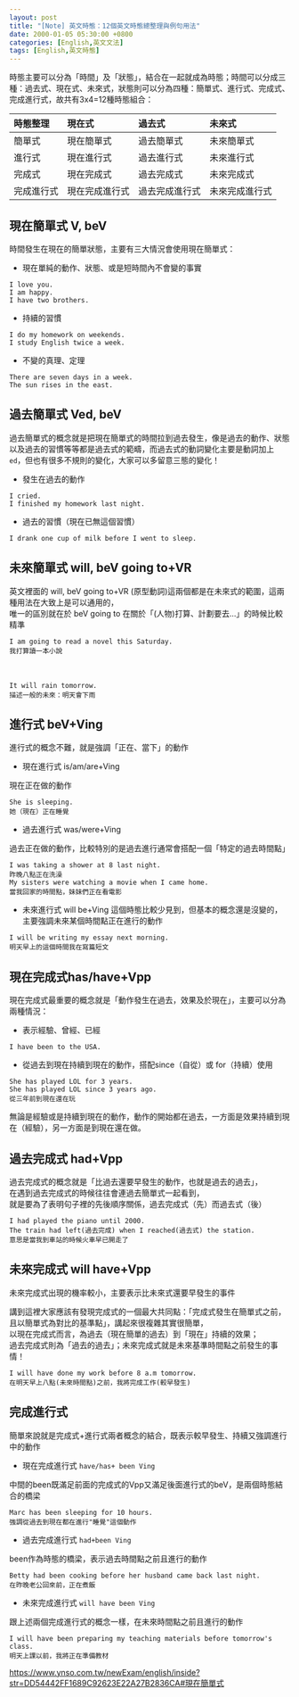 ```yaml
---
layout: post
title: "[Note] 英文時態：12個英文時態總整理與例句用法"
date: 2000-01-05 05:30:00 +0800
categories: [English,英文文法]
tags: [English,英文時態]
---
```


時態主要可以分為「時間」及「狀態」，結合在一起就成為時態；時間可以分成三種：過去式、現在式、未來式，狀態則可以分為四種：簡單式、進行式、完成式、完成進行式，故共有3x4=12種時態組合：


| 時態整理  | 現在式  	| 過去式    	| 未來式    |
|:---------|:------------|:------------|:-------|
| 簡單式	| 現在簡單式	| 過去簡單式	| 未來簡單式|
| 進行式	| 現在進行式	| 過去進行式	| 未來進行式|
| 完成式	| 現在完成式	| 過去完成式	| 未來完成式|
| 完成進行式	| 現在完成進行式	| 過去完成進行式	| 未來完成進行式|


## 現在簡單式 V, beV
時間發生在現在的簡單狀態，主要有三大情況會使用現在簡單式：      

- 現在單純的動作、狀態、或是短時間內不會變的事實      

```
I love you.
I am happy.
I have two brothers.
```

- 持續的習慣

```
I do my homework on weekends.
I study English twice a week.
```

- 不變的真理、定理

```
There are seven days in a week.
The sun rises in the east.
```

## 過去簡單式 Ved, beV
過去簡單式的概念就是把現在簡單式的時間拉到過去發生，像是過去的動作、狀態以及過去的習慣等等都是過去式的範疇，而過去式的動詞變化主要是動詞加上`ed`，但也有很多不規則的變化，大家可以多留意三態的變化！ 

- 發生在過去的動作

```
I cried.
I finished my homework last night.
```

- 過去的習慣（現在已無這個習慣）

```
I drank one cup of milk before I went to sleep.
```

## 未來簡單式 will, beV going to+VR

英文裡面的 will, beV going to+VR (原型動詞)這兩個都是在未來式的範圍，這兩種用法在大致上是可以通用的，       
唯一的區別就在於 beV going to 在關於「(人物)打算、計劃要去...」的時候比較精準 

```
I am going to read a novel this Saturday. 
我打算讀一本小說 
```
　　
```
It will rain tomorrow. 
描述一般的未來：明天會下雨 
```

## 進行式 beV+Ving
進行式的概念不難，就是強調「正在、當下」的動作 

- 現在進行式 is/am/are+Ving

現在正在做的動作

```
She is sleeping.
她（現在）正在睡覺
```

- 過去進行式 was/were+Ving

過去正在做的動作，比較特別的是過去進行通常會搭配一個「特定的過去時間點」

```
I was taking a shower at 8 last night.
昨晚八點正在洗澡
My sisters were watching a movie when I came home.
當我回家的時間點，妹妹們正在看電影
```

- 未來進行式 will be+Ving
這個時態比較少見到，但基本的概念還是沒變的，主要強調未來某個時間點正在進行的動作

```
I will be writing my essay next morning.
明天早上的這個時間我在寫篇短文
```

## 現在完成式has/have+Vpp
現在完成式最重要的概念就是「動作發生在過去，效果及於現在」，主要可以分為兩種情況： 

- 表示經驗、曾經、已經

```
I have been to the USA.
```

- 從過去到現在持續到現在的動作，搭配since（自從）或 for（持續）使用

```
She has played LOL for 3 years.
She has played LOL since 3 years ago.
從三年前到現在還在玩
```

無論是經驗或是持續到現在的動作，動作的開始都在過去，一方面是效果持續到現在（經驗），另一方面是到現在還在做。 

## 過去完成式 had+Vpp

過去完成式的概念就是「比過去還要早發生的動作，也就是過去的過去」，      
在遇到過去完成式的時候往往會連過去簡單式一起看到，      
就是要為了表明句子裡的先後順序關係，過去完成式（先）而過去式（後） 

```
I had played the piano until 2000. 
The train had left(過去完成) when I reached(過去式) the station. 
意思是當我到車站的時候火車早已開走了 
```

## 未來完成式 will have+Vpp
未來完成式出現的機率較小，主要表示比未來式還要早發生的事件      

講到這裡大家應該有發現完成式的一個最大共同點：「完成式發生在簡單式之前，且以簡單式為對比的基準點」，講起來很複雜其實很簡單，        
以現在完成式而言，為過去（現在簡單的過去）到「現在」持續的效果；        
過去完成式則為「過去的過去」；未來完成式就是未來基準時間點之前發生的事情！      

```
I will have done my work before 8 a.m tomorrow. 
在明天早上八點(未來時間點)之前，我將完成工作(較早發生) 
```

## 完成進行式

簡單來說就是完成式+進行式兩者概念的結合，既表示較早發生、持續又強調進行中的動作 

- 現在完成進行式 `have/has+ been Ving`

中間的been既滿足前面的完成式的Vpp又滿足後面進行式的beV，是兩個時態結合的橋梁

```
Marc has been sleeping for 10 hours.
強調從過去到現在都在進行"睡覺"這個動作
```

- 過去完成進行式 `had+been Ving`

been作為時態的橋梁，表示過去時間點之前且進行的動作

```
Betty had been cooking before her husband came back last night.
在昨晚老公回來前，正在煮飯
```

- 未來完成進行式 `will have been Ving`

跟上述兩個完成進行式的概念一樣，在未來時間點之前且進行的動作

```
I will have been preparing my teaching materials before tomorrow's class.
明天上課以前，我將正在準備教材
```

<https://www.ynso.com.tw/newExam/english/inside?str=DD54442FF1689C92623E22A27B2836CA#現在簡單式>